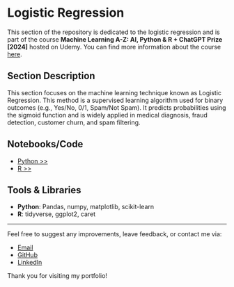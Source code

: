 # Logistic Regression

This section of the repository is dedicated to the logistic regression and is part of the course **Machine Learning A-Z: AI, Python & R + ChatGPT Prize [2024]** hosted on Udemy. You can find more information about the course [here](https://www.udemy.com/course/machinelearning).

## Section Description

This section focuses on the machine learning technique known as Logistic Regression. This method is a supervised learning algorithm used for binary outcomes (e.g., Yes/No, 0/1, Spam/Not Spam). It predicts probabilities using the sigmoid function and is widely applied in medical diagnosis, fraud detection, customer churn, and spam filtering. 

## Notebooks/Code

+ [Python >>](./01_Python/logistic_regression.ipynb)
+ [R >>](./02_R/logistic_regression.ipynb)

## Tools & Libraries

+ **Python**: Pandas, numpy, matplotlib, scikit-learn
+ **R**: tidyverse, ggplot2, caret

---

Feel free to suggest any improvements, leave feedback, or contact me via:
- [Email](mailto:daluchki@gmail.com)
- [GitHub](https://github.com/daluchkin)
- [LinkedIn](https://www.linkedin.com/in/dmitry-luchkin/)

Thank you for visiting my portfolio!

